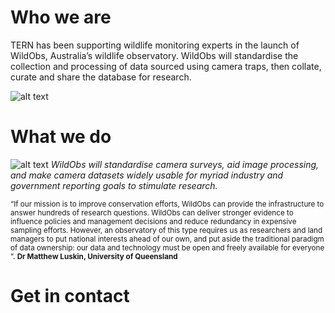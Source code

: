 # Who we are

TERN has been supporting wildlife monitoring experts in the launch of WildObs, Australia’s wildlife observatory. 
WildObs will standardise the collection and processing of data sourced using camera traps, then collate, curate and share the database for research.

![alt text](https://www.tern.org.au/wp-content/uploads/WildObs_Website_Header_2048_400mm_1_60-2048x400.png)

# What we do

![alt text](https://www.tern.org.au/wp-content/uploads/Dashboard.jpg)
_WildObs will standardise camera surveys, aid image processing, and make camera datasets widely usable for myriad industry and government reporting goals to stimulate research._

<sub>“If our mission is to improve conservation efforts, WildObs can provide the infrastructure to answer hundreds of research questions. WildObs can deliver stronger evidence to influence policies and management decisions and reduce redundancy in expensive sampling efforts. However, an observatory of this type requires us as researchers and land managers to put national interests ahead of our own, and put aside the traditional paradigm of data ownership: our data and technology must be open and freely available for everyone ”. 
**Dr Matthew Luskin, University of Queensland** </sub>


  
# Get in contact





